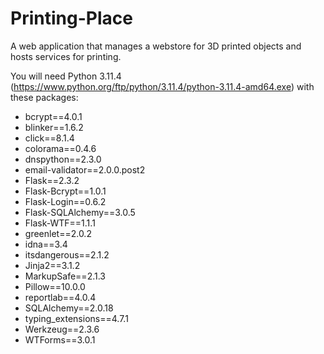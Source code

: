 # Printing-Place
A web application that manages a webstore for 3D printed objects and hosts services for printing.

You will need Python 3.11.4 (https://www.python.org/ftp/python/3.11.4/python-3.11.4-amd64.exe) with these packages:
- bcrypt==4.0.1
- blinker==1.6.2
- click==8.1.4
- colorama==0.4.6
- dnspython==2.3.0
- email-validator==2.0.0.post2
- Flask==2.3.2
- Flask-Bcrypt==1.0.1
- Flask-Login==0.6.2
- Flask-SQLAlchemy==3.0.5
- Flask-WTF==1.1.1
- greenlet==2.0.2
- idna==3.4
- itsdangerous==2.1.2
- Jinja2==3.1.2
- MarkupSafe==2.1.3
- Pillow==10.0.0
- reportlab==4.0.4
- SQLAlchemy==2.0.18
- typing_extensions==4.7.1
- Werkzeug==2.3.6
- WTForms==3.0.1
